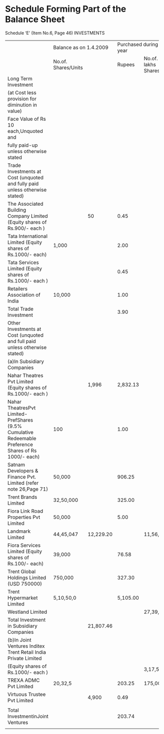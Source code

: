 # Schedule Forming Part of the Balance Sheet  

Schedule ‘E’ (Item No.6, Page 46) INVESTMENTS  

<html><body><table><tr><td></td><td colspan="2">Balance as on 1.4.2009</td><td colspan="2">Purchased during the year</td><td colspan="2">Sold during the year</td><td colspan="2"></td><td colspan="2">Balance as on 31.3.2010</td></tr><tr><td></td><td>No.of. Shares/Units</td><td></td><td>Rupees</td><td>No.of. in lakhs Shares/Units</td><td>Rupees</td><td>No.of. in lakhs Shares/Units</td><td>Rupees in lakhs Shares/Units</td><td></td><td>No.of.</td><td>Rupees in lakhs</td></tr><tr><td>Long Term Investment</td><td></td><td></td><td></td><td></td><td></td><td></td><td></td><td></td><td></td><td></td></tr><tr><td>(at Cost less provision for diminution in value)</td><td></td><td></td><td></td><td></td><td></td><td></td><td></td><td></td><td></td><td></td></tr><tr><td>Face Value of Rs 10 each,Unquoted and</td><td></td><td></td><td></td><td></td><td></td><td></td><td></td><td></td><td></td><td></td></tr><tr><td>fully paid-up unless otherwise stated</td><td></td><td></td><td></td><td></td><td></td><td></td><td></td><td></td><td></td><td></td></tr><tr><td>Trade Investments at Cost (unquoted and fully paid unless otherwise stated)</td><td></td><td></td><td></td><td></td><td></td><td></td><td></td><td></td><td></td><td></td></tr><tr><td>The Associated Building Company Limited (Equity shares of Rs.900/- each )</td><td></td><td>50</td><td>0.45</td><td></td><td></td><td></td><td></td><td></td><td>50</td><td>0.45</td></tr><tr><td>Tata International Limited (Equity shares of Rs.1000/- each)</td><td>1,000</td><td></td><td>2.00</td><td></td><td></td><td></td><td></td><td></td><td>1,000</td><td>2.00</td></tr><tr><td>Tata Services Limited (Equity shares of Rs.1000/- each )</td><td></td><td></td><td>0.45</td><td></td><td></td><td></td><td></td><td></td><td>45</td><td>0.45</td></tr><tr><td>Retailers Association of India</td><td>10,000</td><td></td><td>1.00</td><td></td><td></td><td></td><td></td><td></td><td>10,000</td><td>1.00</td></tr><tr><td>Total Trade Investment</td><td></td><td></td><td>3.90</td><td></td><td></td><td></td><td></td><td></td><td></td><td>3.90</td></tr><tr><td>Other Investments at Cost (unquoted and full paid unless otherwise stated)</td><td></td><td></td><td></td><td></td><td></td><td></td><td></td><td></td><td></td><td></td></tr><tr><td>(a)In Subsidiary Companies</td><td></td><td></td><td></td><td></td><td></td><td></td><td></td><td></td><td></td><td></td></tr><tr><td>Nahar Theatres Pvt Limited (Equity shares of Rs.1000/- each )</td><td></td><td>1,996</td><td>2,832.13</td><td></td><td></td><td></td><td></td><td></td><td>1,996</td><td>2,832.13</td></tr><tr><td>Nahar TheatresPvt Limited-PrefShares (9.5% Cumulative Redeemable Preference Shares of Rs 1000/- each)</td><td>100</td><td></td><td>1.00</td><td></td><td></td><td></td><td></td><td></td><td>100</td><td>1.00</td></tr><tr><td>Satnam Developers & Finance Pvt. Limited (refer note 26,Page 71)</td><td>50,000</td><td></td><td>906.25</td><td></td><td></td><td>50,000.00</td><td>906.25</td><td></td><td></td><td></td></tr><tr><td>Trent Brands Limited</td><td>32,50,000</td><td></td><td>325.00</td><td></td><td></td><td></td><td></td><td>32,50,000</td><td></td><td>325.00</td></tr><tr><td>Fiora Link Road Properties Pvt Limited</td><td>50,000</td><td></td><td>5.00</td><td></td><td></td><td></td><td></td><td></td><td>50,000</td><td>5.00</td></tr><tr><td>Landmark Limited</td><td>44,45,047</td><td>12,229.20</td><td></td><td>11,56,226</td><td>4,113.10</td><td>14,03,903</td><td>3,862.41</td><td></td><td>41,97,70</td><td>12,479.89</td></tr><tr><td>Fiora Services Limited (Equity shares of Rs.100/- each)</td><td>39,000</td><td></td><td>76.58</td><td></td><td></td><td></td><td></td><td></td><td>39,000</td><td>76.58</td></tr><tr><td>Trent Global Holdings Limited (USD 750000)</td><td>750,000</td><td></td><td>327.30</td><td></td><td></td><td></td><td></td><td></td><td>750,000</td><td>327.30</td></tr><tr><td>Trent Hypermarket Limited</td><td>5,10,50,0</td><td></td><td>5,105.00</td><td></td><td></td><td></td><td></td><td></td><td>5,10,50,0</td><td>5,105.00</td></tr><tr><td>Westland Limited</td><td></td><td></td><td></td><td>27,39,800</td><td>300.75</td><td></td><td></td><td></td><td>27,39,800</td><td>300.75</td></tr><tr><td>Total Investment in Subsidiary Companies</td><td></td><td>21,807.46</td><td></td><td></td><td></td><td></td><td></td><td></td><td></td><td>21,452.65</td></tr><tr><td>(b)In Joint Ventures Inditex Trent Retail India Private Limited</td><td></td><td></td><td></td><td></td><td>3,175.20</td><td></td><td></td><td></td><td>3,17,520</td><td>3,175.20</td></tr><tr><td>(Equity shares of Rs.1000/- each )</td><td></td><td></td><td></td><td>3,17,520</td><td></td><td></td><td></td><td></td><td></td><td></td></tr><tr><td>TREXA ADMC Pvt Limited</td><td>20,32,5</td><td></td><td>203.25</td><td>175,000</td><td></td><td>17.50</td><td></td><td></td><td>22,07,500</td><td>220.75</td></tr><tr><td>Virtuous Trustee Pvt Limited</td><td></td><td>4,900</td><td>0.49</td><td></td><td></td><td></td><td>4,900</td><td>0.49</td><td></td><td></td></tr><tr><td></td><td></td><td></td><td></td><td></td><td></td><td></td><td></td><td></td><td></td><td></td></tr><tr><td>Total InvestmentinJoint Ventures</td><td></td><td></td><td>203.74</td><td></td><td></td><td></td><td></td><td></td><td></td><td>3,395.95</td></tr><tr><td></td><td></td><td></td><td></td><td></td><td></td><td></td><td></td><td></td><td></td><td></td></tr></table></body></html>  